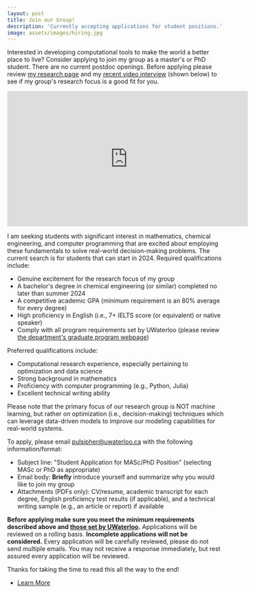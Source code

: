 ```yaml
---
layout: post
title: Join our Group!
description: 'Currently accepting applications for student positions.'
image: assets/images/hiring.jpg
---
```


Interested in developing computational tools to make the world a better place to live? Consider applying to join my group as a master's or PhD student. There are no current postdoc openings. Before applying please review <a href="/research.html">my research page</a> and my <a href="https://www.youtube.com/watch?v=TQoNMl5UWH8">recent video interview</a> (shown below) to see if my group's research focus is a good fit for you.

<center><iframe width="560" height="315" src="https://www.youtube.com/embed/TQoNMl5UWH8?si=AB232JS3Yz1CQEEw" title="YouTube video player" frameborder="0" allow="accelerometer; autoplay; clipboard-write; encrypted-media; gyroscope; picture-in-picture; web-share" allowfullscreen></iframe></center>

I am seeking students with significant interest in mathematics, chemical engineering, and computer programming that are excited about employing these fundamentals to solve real-world decision-making problems. The current search is for students that can start in 2024. Required qualifications include:
- Genuine excitement for the research focus of my group
- A bachelor's degree in chemical engineering (or similar) completed no later than summer 2024
- A competitive academic GPA (minimum requirement is an 80% average for every degree)
- High proficiency in English (i.e., 7+ IELTS score (or equivalent) or native speaker)
- Comply with all program requirements set by UWaterloo (please review [the department's graduate program webpage](https://uwaterloo.ca/chemical-engineering/future-graduate-students))

Preferred qualifications include:
- Computational research experience, especially pertaining to optimization and data science
- Strong background in mathematics
- Proficiency with computer programming (e.g., Python, Julia)
- Excellent technical writing ability

Please note that the primary focus of our research group is NOT machine learning, but rather on optimization (i.e., decision-making) techniques which can leverage data-driven models to improve our modeling capabilities for real-world systems.

To apply, please email [pulsipher@uwaterloo.ca](mailto:pulsipher@uwaterloo.ca) with the following information/format:
- Subject line: "Student Application for MASc/PhD Position" (selecting MASc or PhD as appropriate)
- Email body: **Briefly** introduce yourself and summarize why you would like to join my group
- Attachments (PDFs only): CV/resume, academic transcript for each degree, English proficiency test results (if applicable), and a technical writing sample (e.g., an article or report) if available

**Before applying make sure you meet the minimum requirements described above and [those set by UWaterloo](https://uwaterloo.ca/chemical-engineering/future-graduate-students).** Applications will be reviewed on a rolling basis. **Incomplete applications will not be considered.** Every application will be carefully reviewed, please do not send multiple emails. You may not receive a response immediately, but rest assured every application will be reviewed. 

Thanks for taking the time to read this all the way to the end!

<ul class="actions">
    <li><a href="/#launch" class="button next">Learn More</a></li>
</ul>
